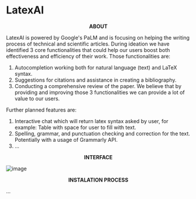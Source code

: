 # LatexAI
**<p align="center">ABOUT</p>**

LatexAI is powered by Google's PaLM and is focusing on helping the writing process of technical and scientific articles. During ideation we have identified 3 core functionalities that could help our users boost both effectiveness and efficiency of their work. Those functionalities are:
1. Autocompletion working both for natural language (text) and LaTeX syntax.
2. Suggestions for citations and assistance in creating a bibliography.
3. Conducting a comprehensive review of the paper. We believe that by providing and improving those 3 functionalities we can provide a lot of value to our users.

Further planned features are:
1. Interactive chat which will return latex syntax asked by user, for example: Table with space for user to fill with text.
2. Spelling, grammar, and punctuation checking and correction for the text. Potentially with a usage of Grammarly API.
3. ...

**<p align="center">INTERFACE</p>**

![image](https://github.com/bartoszkozakiewicz/LatexAI/assets/105235140/9802cd7d-197f-4dd3-b1c5-b0fd6061c2f4)


**<p align="center">INSTALATION PROCESS</p>**
...

